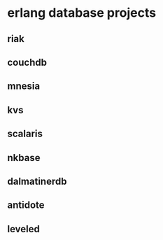 # erlang database projects

## riak

## couchdb

## mnesia

## kvs

## scalaris

## nkbase

## dalmatinerdb

## antidote

## leveled
